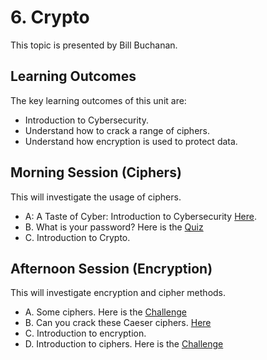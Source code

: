# 6. Crypto
This topic is presented by Bill Buchanan.

## Learning Outcomes
The key learning outcomes of this unit are:

* Introduction to Cybersecurity.
* Understand how to crack a range of ciphers.
* Understand how encryption is used to protect data.

## Morning Session (Ciphers)
This will investigate the usage of ciphers.

* A: A Taste of Cyber: Introduction to Cybersecurity [Here](https://www.dropbox.com/s/25l7g0s3ueps0x1/neuro_crypto01.pptx?dl=0).
* B. What is your password? Here is the [Quiz](https://www.menti.com/453d44h63a)
* C. Introduction to Crypto. 

## Afternoon Session (Encryption)
This will investigate encryption and cipher methods.


* A. Some ciphers. Here is the [Challenge](https://github.com/billbuchanan/taste_of_cyber/blob/master/04_crypto/quizzes/cipher_quiz_final.docx?raw=true)
* B. Can you crack these Caeser ciphers. [Here](http://asecuritysite.com/tests/tests?sortBy=caesar)
* C. Introduction to encryption.
* D. Introduction to ciphers. Here is the [Challenge](https://asecuritysite.com/challenges")
